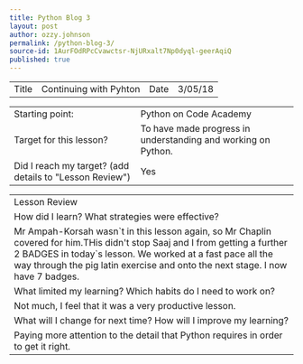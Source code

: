 ```yaml
---
title: Python Blog 3
layout: post
author: ozzy.johnson
permalink: /python-blog-3/
source-id: 1AurFOdRPcCvawctsr-NjURxalt7Np0dyql-geerAqiQ
published: true
---
```

<table>
  <tr>
    <td>Title</td>
    <td>Continuing with Pyhton</td>
    <td>Date</td>
    <td>3/05/18</td>
  </tr>
</table>


<table>
  <tr>
    <td>Starting point:</td>
    <td>Python on Code Academy</td>
  </tr>
  <tr>
    <td>Target for this lesson?</td>
    <td>To have made progress in understanding and working on Python.</td>
  </tr>
  <tr>
    <td>Did I reach my target? 
(add details to "Lesson Review")</td>
    <td> Yes </td>
  </tr>
</table>


<table>
  <tr>
    <td>Lesson Review</td>
  </tr>
  <tr>
    <td>How did I learn? What strategies were effective? </td>
  </tr>
  <tr>
    <td>Mr Ampah-Korsah wasn`t in this lesson again, so Mr Chaplin covered for him.THis didn't stop Saaj and I from getting a further 2 BADGES in today`s lesson. We worked at a fast pace all the way through the pig latin exercise and onto the next stage. I now have 7 badges.</td>
  </tr>
  <tr>
    <td>What limited my learning? Which habits do I need to work on? </td>
  </tr>
  <tr>
    <td>Not much, I feel that it was a very productive lesson.</td>
  </tr>
  <tr>
    <td>What will I change for next time? How will I improve my learning?</td>
  </tr>
  <tr>
    <td>Paying more attention to the detail that Python requires in order to get it right.</td>
  </tr>
</table>


